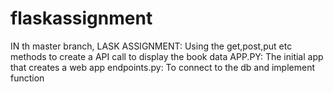 # flaskassignment
IN th master branch,
LASK ASSIGNMENT:
   Using the get,post,put etc methods to create a API call to display the book data
 APP.PY: The initial app that creates a web app
 endpoints.py: To connect to the db and implement function

